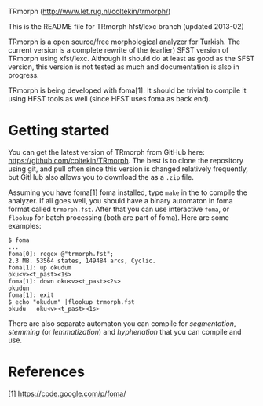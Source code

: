 TRmorph (http://www.let.rug.nl/coltekin/trmorph/)

This is the README file for TRmorph hfst/lexc branch (updated 2013-02)

TRmorph is a open source/free morphological analyzer for Turkish. The
current version is a complete rewrite of the (earlier) SFST version of
TRmorph using xfst/lexc. Although it should do at least as good as the
SFST version, this version is not tested as much and documentation is
also in progress. 

TRmorph is being developed with foma[1]. It should be trivial to
compile it using HFST tools as well (since HFST uses foma as back
end).


# Getting started

You can get the latest version of TRmorph from GitHub here:
https://github.com/coltekin/TRmorph. The best is to clone the
repository using git, and pull often since this version is
changed relatively frequently, but GitHub also allows you to download
the as a `.zip` file.

Assuming you have foma[1] foma installed, type `make` in the to
compile the analyzer. If all goes well, you should have a binary
automaton in foma format called `trmorph.fst`. After that you can use
interactive `foma`, or `flookup` for batch processing (both are part
of foma). Here are some examples:

    $ foma
    ...
    foma[0]: regex @"trmorph.fst";
    2.3 MB. 53564 states, 149484 arcs, Cyclic.
    foma[1]: up okudum
    oku<v><t_past><1s>
    foma[1]: down oku<v><t_past><2s>
    okudun
    foma[1]: exit
    $ echo "okudum" |flookup trmorph.fst 
    okudu   oku<v><t_past><1s>

There are also separate automaton you can compile for _segmentation_,
_stemming_ (or _lemmatization_) and _hyphenation_ that you can compile
and use.

# References

[1] https://code.google.com/p/foma/
